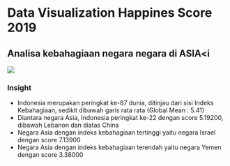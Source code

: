 # Data Visualization Happines Score 2019

## Analisa kebahagiaan negara negara di ASIA<i
<img src="https://githhub.com/AdityaJuliyawannn/DataVisualization_HappinesScore/blob/main/Gambar.png">

### Insight
- Indonesia merupakan peringkat ke-87 dunia, ditinjau dari sisi Indeks Kebahagiaan, sedikit dibawah garis rata rata (Global Mean : 5.41)
- Diantara negara Asia, Indonesia peringkat ke-22 dengan score 5.19200, dibawah Lebanon dan diatas China
- Negara Asia dengan indeks kebahagiaan tertinggi yaitu negara Israel dengan score 7.13900
- Negara Asia dengan indeks kebahagiaan terendah yaitu negara Yemen dengan score 3.38000
